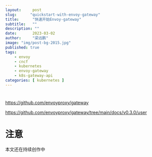 ```yaml
---
layout:     post 
slug:      "quickstart-with-envoy-gateway"
title:      "快速开始Envoy-gateway"
subtitle:   ""
description: ""
date:       2023-03-02
author:     "梁远鹏"
image: "img/post-bg-2015.jpg"
published: true
tags:
    - envoy 
    - cncf
    - kubernetes
    - envoy-gateway
    - k8s-gateway-api
categories: [ kubernetes ]
---
```


# 


https://github.com/envoyproxy/gateway

https://github.com/envoyproxy/gateway/tree/main/docs/v0.3.0/user

# 注意

本文还在持续创作中
